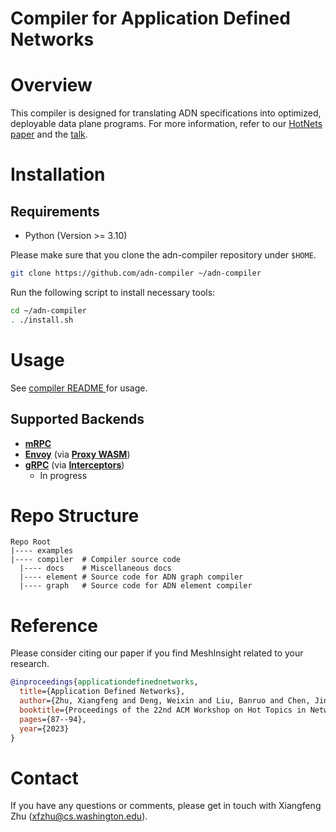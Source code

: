 # Compiler for Application Defined Networks

# Overview

This compiler is designed for translating ADN specifications into optimized, deployable data plane programs. For more information, refer to our [HotNets paper](https://xzhu27.me/papers/adn-hotnets2023.pdf) and the [talk](https://www.youtube.com/watch?v=hJobLIq1Bmk).

# Installation
## Requirements
- Python (Version >= 3.10)

Please make sure that you clone the adn-compiler repository under `$HOME`.
```bash
git clone https://github.com/adn-compiler ~/adn-compiler
```

Run the following script to install necessary tools:
```bash
cd ~/adn-compiler
. ./install.sh
```

# Usage
See [compiler README ](./compiler/README.md) for usage.


## Supported Backends

- [**mRPC**](https://github.com/phoenix-dataplane/phoenix) 
- [**Envoy**](https://www.envoyproxy.io/) (via [**Proxy WASM**](https://github.com/proxy-wasm/proxy-wasm-rust-sdk))
- [**gRPC**](https://github.com/grpc/grpc-go) (via [**Interceptors**](https://github.com/grpc-ecosystem/go-grpc-middleware))
    - In progress

# Repo Structure
```
Repo Root
|---- examples   
|---- compiler  # Compiler source code
  |---- docs    # Miscellaneous docs
  |---- element # Source code for ADN graph compiler
  |---- graph   # Source code for ADN element compiler
```

# Reference
Please consider citing our paper if you find MeshInsight related to your research.
```bibtex
@inproceedings{applicationdefinednetworks,
  title={Application Defined Networks},
  author={Zhu, Xiangfeng and Deng, Weixin and Liu, Banruo and Chen, Jingrong and Wu, Yongji and Anderson, Thomas and Krishnamurthy, Arvind and Mahajan, Ratul and Zhuo, Danyang},
  booktitle={Proceedings of the 22nd ACM Workshop on Hot Topics in Networks},
  pages={87--94},
  year={2023}
}
```


# Contact

If you have any questions or comments, please get in touch with Xiangfeng Zhu (xfzhu@cs.washington.edu).